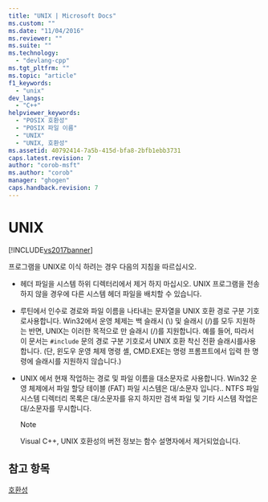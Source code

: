 ```yaml
---
title: "UNIX | Microsoft Docs"
ms.custom: ""
ms.date: "11/04/2016"
ms.reviewer: ""
ms.suite: ""
ms.technology: 
  - "devlang-cpp"
ms.tgt_pltfrm: ""
ms.topic: "article"
f1_keywords: 
  - "unix"
dev_langs: 
  - "C++"
helpviewer_keywords: 
  - "POSIX 호환성"
  - "POSIX 파일 이름"
  - "UNIX"
  - "UNIX, 호환성"
ms.assetid: 40792414-7a5b-415d-bfa8-2bfb1ebb3731
caps.latest.revision: 7
author: "corob-msft"
ms.author: "corob"
manager: "ghogen"
caps.handback.revision: 7
---
```

# UNIX
[!INCLUDE[vs2017banner](../assembler/inline/includes/vs2017banner.md)]

프로그램을 UNIX로 이식 하려는 경우 다음의 지침을 따르십시오.  
  
-   헤더 파일을 시스템 하위 디렉터리에서 제거 하지 마십시오.  UNIX 프로그램을 전송 하지 않을 경우에 다른 시스템 헤더 파일을 배치할 수 있습니다.  
  
-   루틴에서 인수로 경로와 파일 이름을 나타내는 문자열을 UNIX 호환 경로 구분 기호로사용합니다.  Win32에서 운영 체제는 백 슬래시 \(\\\) 및 슬래시 \(\/\)를 모두 지원하는 반면, UNIX는 이러한 목적으로 만 슬래시 \(\/\)를 지원합니다.  예를 들어, 따라서 이 문서는 `#include` 문의 경로 구분 기호로서 UNIX 호환 착신 전환 슬래시를사용합니다. \(단, 윈도우 운영 체제 명령 셸, CMD.EXE는 명령 프롬프트에서 입력 한 명령에 슬래시를 지원하지 않습니다.\)  
  
-   UNIX 에서 현재 작업하는 경로 및 파일 이름을 대소문자로 사용합니다.  Win32 운영 체제에서 파일 할당 테이블 \(FAT\) 파일 시스템은 대\/소문자 입니다.. NTFS 파일 시스템 디렉터리 목록은 대\/소문자를 유지 하지만 검색 파일 및 기타 시스템 작업은 대\/소문자를 무시합니다.  
  
    > [!NOTE]
    >  Visual C\+\+, UNIX 호환성의 버전 정보는 함수 설명자에서 제거되었습니다.  
  
## 참고 항목  
 [호환성](../c-runtime-library/compatibility.md)
